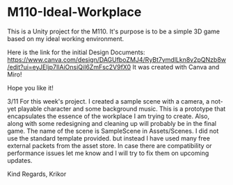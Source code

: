 # M110-Ideal-Workplace

This is a Unity project for the M110. It's purpose is to be a simple 3D game based on my ideal working environment.

Here is the link for the initial Design Documents: https://www.canva.com/design/DAGUfboZMJ4/RyBt7ymdlLkn8v2pQNzb8w/edit?ui=eyJEIjp7IlAiOnsiQiI6ZmFsc2V9fX0 It was created with Canva and Miro!

Hope you like it!

3/11
For this week's project. I created a sample scene with a camera, a not-yet playable character and some background music.
This is a prototype that encapsulates the essence of the workplace I am trying to create. Also, along with some redesigning and cleaning up will probably be in the final game. The name of the scene is SampleScene in Assets/Scenes. I did not use the standard template provided. but instead I have used many free external packets from the asset store. In case there are compatibility or performance issues let me know and I will try to fix them on upcoming updates.

Kind Regards,
Krikor
